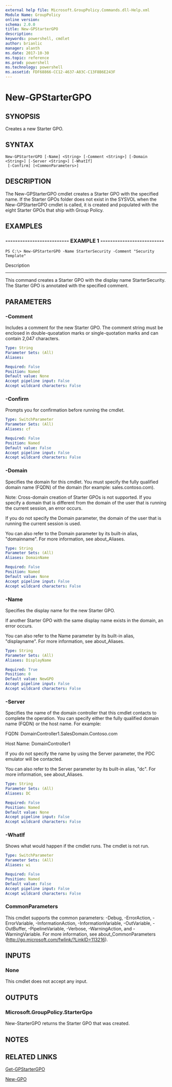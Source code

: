 ```yaml
---
external help file: Microsoft.GroupPolicy.Commands.dll-Help.xml
Module Name: GroupPolicy
online version: 
schema: 2.0.0
title: New-GPStarterGPO
description: 
keywords: powershell, cmdlet
author: brianlic
manager: alanth
ms.date: 2017-10-30
ms.topic: reference
ms.prod: powershell
ms.technology: powershell
ms.assetid: FDF68866-CC12-4637-A83C-C13F8B6E243F
---
```


# New-GPStarterGPO

## SYNOPSIS
Creates a new Starter GPO.

## SYNTAX

```
New-GPStarterGPO [-Name] <String> [-Comment <String>] [-Domain <String>] [-Server <String>] [-WhatIf]
 [-Confirm] [<CommonParameters>]
```

## DESCRIPTION
The New-GPStarterGPO cmdlet creates a Starter GPO with the specified name.
If the Starter GPOs folder does not exist in the SYSVOL when the New-GPStarterGPO cmdlet is called, it is created and populated with the eight Starter GPOs that ship with Group Policy.

## EXAMPLES

### -------------------------- EXAMPLE 1 --------------------------
```
PS C:\> New-GPStarterGPO -Name StarterSecurity -Comment "Security Template"
```

Description

-----------

This command creates a Starter GPO with the display name StarterSecurity.
The Starter GPO is annotated with the specified comment.

## PARAMETERS

### -Comment
Includes a comment for the new Starter GPO.
The comment string must be enclosed in double-quoatation marks or single-quotation marks and can contain 2,047 characters.

```yaml
Type: String
Parameter Sets: (All)
Aliases: 

Required: False
Position: Named
Default value: None
Accept pipeline input: False
Accept wildcard characters: False
```

### -Confirm
Prompts you for confirmation before running the cmdlet.

```yaml
Type: SwitchParameter
Parameter Sets: (All)
Aliases: cf

Required: False
Position: Named
Default value: False
Accept pipeline input: False
Accept wildcard characters: False
```

### -Domain
Specifies the domain for this cmdlet.
You must specify the fully qualified domain name (FQDN) of the domain (for example: sales.contoso.com).

Note: Cross-domain creation of Starter GPOs is not supported.
If you specify a domain that is different from the domain of the user that is running the current session, an error occurs.

If you do not specify the Domain parameter, the domain of the user that is running the current session is used.

You can also refer to the Domain parameter by its built-in alias, "domainname".
For more information, see about_Aliases.

```yaml
Type: String
Parameter Sets: (All)
Aliases: DomainName

Required: False
Position: Named
Default value: None
Accept pipeline input: False
Accept wildcard characters: False
```

### -Name
Specifies the display name for the new Starter GPO.

If another Starter GPO with the same display name exists in the domain, an error occurs.

You can also refer to the Name parameter by its built-in alias, "displayname".
For more information, see about_Aliases.

```yaml
Type: String
Parameter Sets: (All)
Aliases: DisplayName

Required: True
Position: 0
Default value: NewGPO
Accept pipeline input: False
Accept wildcard characters: False
```

### -Server
Specifies the name of the domain controller that this cmdlet contacts to complete the operation.
You can specify either the fully qualified domain name (FQDN) or the host name.
For example:

FQDN: DomainController1.SalesDomain.Contoso.com

Host Name: DomainController1

If you do not specify the name by using the Server parameter, the PDC emulator will be contacted.

You can also refer to the Server parameter by its built-in alias, "dc".
For more information, see about_Aliases.

```yaml
Type: String
Parameter Sets: (All)
Aliases: DC

Required: False
Position: Named
Default value: None
Accept pipeline input: False
Accept wildcard characters: False
```

### -WhatIf
Shows what would happen if the cmdlet runs.
The cmdlet is not run.

```yaml
Type: SwitchParameter
Parameter Sets: (All)
Aliases: wi

Required: False
Position: Named
Default value: False
Accept pipeline input: False
Accept wildcard characters: False
```

### CommonParameters
This cmdlet supports the common parameters: -Debug, -ErrorAction, -ErrorVariable, -InformationAction, -InformationVariable, -OutVariable, -OutBuffer, -PipelineVariable, -Verbose, -WarningAction, and -WarningVariable. For more information, see about_CommonParameters (http://go.microsoft.com/fwlink/?LinkID=113216).

## INPUTS

### None
This cmdlet does not accept any input.

## OUTPUTS

### Microsoft.GroupPolicy.StarterGpo
New-StarterGPO returns the Starter GPO that was created.

## NOTES

## RELATED LINKS

[Get-GPStarterGPO](./Get-GPStarterGPO.md)

[New-GPO](./New-GPO.md)

